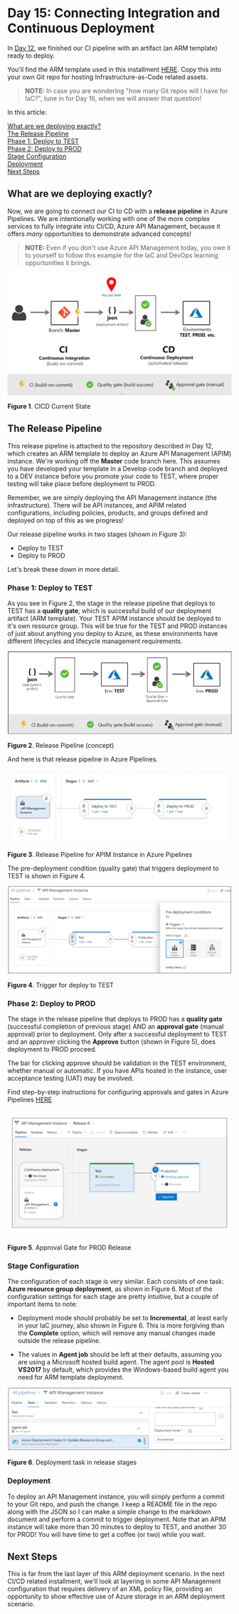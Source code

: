 # Day 15: Connecting Integration and Continuous Deployment

In [Day 12](https://github.com/starkfell/100DaysOfIaC/blob/master/articles/day.12.contin.integration.md), we finished our CI pipeline with an artifact (an ARM template) ready to deploy.

You'll find the ARM template used in this installment [HERE](../resources/apim_instance/). Copy this into your own Git repo for hosting Infrastructure-as-Code related assets. 

> **NOTE:** In case you are wondering "how many Git repos will I have for IaC?", tune in for Day 16, when we will answer that question!

In this article:

[What are we deploying exactly?](#what-are-we-deploying-exactly) <br/>
[The Release Pipeline](The-release-pipeline) <br/>
[Phase 1: Deploy to TEST](#phase-1-deploy-to-test) <br/>
[Phase 2: Deploy to PROD](#phase-2-deploy-to-prod) <br/>
[Stage Configuration](#stage-configuration) <br/>
[Deployment](#deployment) <br/>
[Next Steps](#next-steps) <br/>

## What are we deploying exactly?

Now, we are going to connect our CI to CD with a **release pipeline** in Azure Pipelines. We are intentionally working with one of the more complex services to fully integrate into CI/CD, Azure API Management, because it offers *many* opportunities to demonstrate advanced concepts!

> **NOTE:** Even if you don't use Azure API Management today, you owe it to yourself to follow this example for the IaC and DevOps learning opportunities it brings.

![CICD Current State](../images/day15/Fig1.curr.state.PNG)

**Figure 1**. CICD Current State

## The Release Pipeline

This release pipeline is attached to the repository described in Day 12, which creates an ARM template to deploy an Azure API Management (APIM) instance. We're working off the **Master** code branch here. This assumes you have developed your template in a Develop code branch and deployed to a DEV instance before you promote your code to TEST, where proper testing will take place before deployment to PROD.

Remember, we are simply deploying the API Management instance (the infrastructure). There will be API instances, and APIM related configurations, including policies, products, and groups defined and deployed on top of this as we progress!

Our release pipeline works in two stages (shown in Figure 3):

- Deploy to TEST
- Deploy to PROD

Let's break these down in more detail.

### Phase 1: Deploy to TEST

As you see in Figure 2, the stage in the release pipeline that deploys to TEST has a **quality gate**, which is successful build of our deployment artifact (ARM template). Your TEST APIM instance should be deployed to it's own resource group. This will be true for the TEST and PROD instances of just about anything you deploy to Azure, as these environments have different lifecycles and lifecycle management requirements.

![Rel Pipe in AZDO](../images/day15/Fig2.rel.pipe.png)

**Figure 2**. Release Pipeline (concept)

And here is that release pipeline in Azure Pipelines.

![Rel Pipe in AZDO](../images/day15/Fig3.rel.pipe.azdo.PNG)

**Figure 3**. Release Pipeline for APIM Instance in Azure Pipelines

The pre-deployment condition (quality gate) that triggers deployment to TEST is shown in Figure 4.

![Release trigger for test](../images/day15/Fig4.test.trigger.PNG)

**Figure 4**. Trigger for deploy to TEST

### Phase 2: Deploy to PROD

The stage in the release pipeline that deploys to PROD has a **quality gate** (successful completion of previous stage) AND an **approval gate** (manual approval) prior to deployment. Only after a successful deployment to TEST and an approver clicking the **Approve** button (shown in Figure 5), does deployment to PROD proceed.

The bar for clicking approve should be validation in the TEST environment, whether manual or automatic. If you have APIs hosted in the instance, user acceptance testing (UAT) may be involved.

Find step-by-step instructions for configuring approvals and gates in Azure Pipelines [HERE](https://docs.microsoft.com/en-us/azure/devops/pipelines/release/deploy-using-approvals?view=azure-devops)

![Rel Pipe in AZDO](../images/day15/Fig5.app.gate.png)

**Figure 5**. Approval Gate for PROD Release

### Stage Configuration

The configuration of each stage is very similar. Each consists of one task: **Azure resource group deployment**, as shown in Figure 6. Most of the configuration settings for each stage are pretty intuitive, but a couple of important items to note:

- Deployment mode should probably be set to **Incremental**, at least early in your IaC journey, also shown in Figure 6. This is more forgiving than the **Complete** option, which will remove any manual changes made outside the release pipeline.
  
- The values in **Agent job** should be left at their defaults, assuming you are using a Microsoft hosted build agent. The agent pool is **Hosted VS2017** by default, which provides the Windows-based build agent you need for ARM template deployment.

![Release pipe task](../images/day15/Fig6.deploy.task.png)

**Figure 6**. Deployment task in release stages

### Deployment

To deploy an API Management instance, you will simply perform a commit to your Git repo, and push the change. I keep a README file in the repo along with the JSON so I can make a simple change to the markdown document and perform a commit to trigger deployment. Note that an APIM instance will take more than 30 minutes to deploy to TEST, and another 30 for PROD! You will have time to get a coffee (or two) while you wait.

## Next Steps

This is far from the last layer of this ARM deployment scenario. In the next CI/CD related installment, we'll look at layering in some API Management configuration that requires delivery of an XML policy file, providing an opportunity to show effective use of Azure storage in an ARM deployment scenario.
